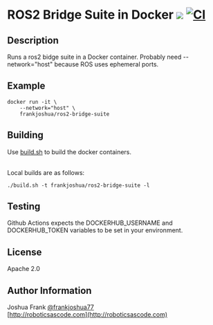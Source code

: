 # ROS2 Bridge Suite in Docker [![](https://img.shields.io/docker/pulls/frankjoshua/ros2-bridge-suite)](https://hub.docker.com/r/frankjoshua/ros2-bridge-suite) [![CI](https://github.com/frankjoshua/docker-ros2-bridge-suite/workflows/CI/badge.svg)](https://github.com/frankjoshua/docker-ros2-bridge-suite/actions)

## Description

Runs a ros2 bidge suite in a Docker container. Probably need --network="host" because ROS uses ephemeral ports.


## Example

```
docker run -it \
    --network="host" \
    frankjoshua/ros2-bridge-suite
```

## Building

Use [build.sh](build.sh) to build the docker containers.

<br>Local builds are as follows:

```
./build.sh -t frankjoshua/ros2-bridge-suite -l
```

## Testing

Github Actions expects the DOCKERHUB_USERNAME and DOCKERHUB_TOKEN variables to be set in your environment.

## License

Apache 2.0

## Author Information

Joshua Frank [@frankjoshua77](https://www.twitter.com/@frankjoshua77)
<br>
[http://roboticsascode.com](http://roboticsascode.com)

